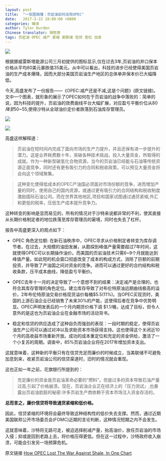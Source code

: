 ```yaml
---
layout: post
title:  "一张图搞懂：页岩油如何击败OPEC"
date:   2017-3-22 18:00:00 +0800
categories: 编译
author: Tyler Durden
Chinese translator: 胡牧原
tags: 页岩油 OPEC 减产 紧缩 美联储 信贷 宽松 加息
---
```


![](http://www.zerohedge.com/sites/default/files/images/user5/imageroot/2017/03/20/oil%20cost%20curve.jpg)


根据挪威雷斯塔能源公司三月初提供的图标显示,仅在过去3年,页岩油的井口保本价格从平均80美元暴跌值35美元。从中可以看出，科技的进步已经使得美国页岩油的生产成本爆降，因而大部分美国页岩油生产地区的总体单井保本价已大幅降低。

今天,高盛发布了一份报告——《OPEC:减产还是不减,这是个问题》(原文链接)。
文中一个图表，就形象的展示了OPEC如何在于页岩油的战争中落败的：简单的说，因为科技的提升，页岩油的效费曲线平台大幅扩展，对应盈亏平衡价位从$80降至$50~55,使得沙特从全球油价定价者跌落到石油库存管理员。

![](http://www.zerohedge.com/sites/default/files/images/user5/imageroot/2017/03/03/breakven%20wellhead.jpg)

![](http://www.zerohedge.com/sites/default/files/images/user5/imageroot/2017/03/03/shale%20breakeven%20costs.jpg)

高盛这样解释道：
>页岩油在短时间内完成了面向市场的生产力提升，并且还保有进一步提升的潜力。这是业界耗费数十年，突破各种技术挑战，投入大量资金，所取得的成就。作为一种新型碳氢化合物资源，当今的页岩油已经能与石油等传统资源正面竞争，同时还有更有吸引力的合同和税收政策，可以预见大量资金将会向这个领域聚集。

>这种变化使得低成本的OPEC产油国必须面对市场份额的竞争，进而增加产量的同时，使用自己的国内资源，或通过更有吸引力的合同结构和税收制度激励国际石油公司。而在世界其他地区,项目和国家试图通过通货紧缩,外汇和更低的税率，压低生产成本提升竞争力。

这种转变的影响是显而易见的，所有的情况对于沙特来说都非常的不利，使其直接从长期价格制定者的地位跌落至库存管理员的窘境，同时也失去了杠杆。

报告中高盛更深入的观点如下：
- OPEC 角色定位额: 在新石油秩序中，OPEC寻求从价格制定者转变为库存调节者。在过去，大规模的油田发展，从勘探到峰值产量需要超过7年时间，这就使得OPEC可以长期操作油价。而美国的页岩油技术只需6~9个月就能达到峰值产量。如此短的机会窗口彻底改变了成本的构成方式，消除了巨额的前期投资，并导致了产油国之间对资金的竞争。进而可以通过更好的合约结构和税收条款，压平成本曲线，降低盈亏平衡价。
- OPEC去年十一月的决定导致了一个意想不到的结果：决定减产是合理的，也符合其库存管理的角色定位。建立库存导致了对布伦特原油远期曲线极高的溢价，2年布伦特原油交易价格现货溢价每桶$5.5(11%)。当OPEC买现货时，美国的上游石油企业已经销售了未来30%的产能，这使得后者在竞争中优势明显。OPEC声明发表后的一个月内期货价格下调 $1.1/桶，达成了目标，但令人意外的是这也为页岩油企业在金融市场的活动背书。



- 稳定和信贷的供应造成了这种自负而强劲的表现：一段时期的稳定，使得页岩油生产公司可以通过对冲以及求助资本市场获得支持。这也使得这个关闭近10个月的高收益市场重新开放。成功的成本重定位和充足的资金供给，激活了一个小复苏的周期。调查中，85%页岩油企业将在2017年增加资本支出。

这就意味着，这种新的平衡只有在信贷充足而廉价的时候成立，当美联储不可避免加息到来，收紧页岩油公司的信贷渠道时，旧时的情况就会重现。

这也正如一年之前，花旗银行所提到的：

>充足廉价的资金是页岩油革命必要的“燃料”。但是过多的资本导致石油产量过高,引起了价格崩溃。现在，页岩油企业正在经济上的『压力测试』,也暴露出页岩油肮脏的秘密:许多页岩生产商依赖于资本市场注入资金存活的。

**总而言之，廉价信贷将导致通货紧缩和低价格。**


因此，信贷紧缩的环境将会最终导致这种结构性的低价失去支撑。然而，通过近期美国联邦公开市场委员会(FOMC)近期的言论判断，这种情况短期之内不会发生。

这就意味着，沙特将无路可走，被迫选择削减产量，抬高油价，放任页岩油的市场入侵；抑或是回到老路上去，将价格压得更低。但在这一过程中，沙特政府收入崩溃，可能会引发另一场预算危机。


原文链接 [ How OPEC Lost The War Against Shale, In One Chart](http://www.zerohedge.com/news/2017-03-21/breslow-memo-traders-fed-making-they-go-along)

